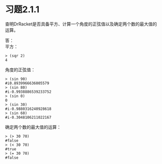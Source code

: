 # 习题2.1.1
查明DrRacket是否具备平方、计算一个角度的正弦值以及确定两个数的最大值的运算。  
  
答：  
平方：  
```
> (sqr 2)
4
```
角度的正弦值：  
```
> (sin 90)
#i0.8939966636005579
> (sin 80)
#i-0.9938886539233752
> (sin 0)
0
> (sin 30)
#i-0.9880316240928618
> (sin 60)
#i-0.3048106211022167
```
确定两个数的最大值的运算：
```
> (> 30 70)
#false
> (< 30 70)
#true
> (= 30 70)
#false
```